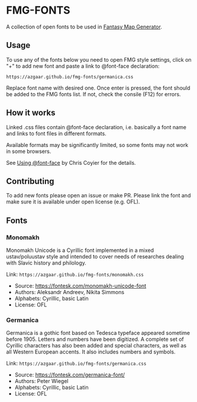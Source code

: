# FMG-FONTS

A collection of open fonts to be used in [Fantasy Map Generator](https://github.com/Azgaar/Fantasy-Map-Generator).

## Usage

To use any of the fonts below you need to open FMG style settings, click on "+" to add new font and paste a link to @font-face declaration:

`https://azgaar.github.io/fmg-fonts/germanica.css`

Replace font name with desired one. Once enter is pressed, the font should be added to the FMG fonts list. If not, check the consile (F12) for errors.

## How it works

Linked .css files contain @font-face declaration, i.e. basically a font name and links to font files in different formats.

Available formats may be significantly limited, so some fonts may not work in some browsers.

See [Using @font-face](https://css-tricks.com/snippets/css/using-font-face/) by Chris Coyier for the details.

## Contributing

To add new fonts please open an issue or make PR. Please link the font and make sure it is available under open license (e.g. OFL).

## Fonts

### Monomakh

Monomakh Unicode is a Cyrillic font implemented in a mixed ustav/poluustav style and intended to cover needs of researches dealing with Slavic history and philology.

Link: `https://azgaar.github.io/fmg-fonts/monomakh.css`

* Source: https://fontesk.com/monomakh-unicode-font
* Authors: Aleksandr Andreev, Nikita Simmons
* Alphabets: Cyrillic, basic Latin
* License: OFL

### Germanica

Germanica is a gothic font based on Tedesca typeface appeared sometime before 1905. Letters and numbers have been digitized. A complete set of Cyrillic characters has also been added and special characters, as well as all Western European accents. It also includes numbers and symbols.

Link: `https://azgaar.github.io/fmg-fonts/germanica.css`

* Source: https://fontesk.com/germanica-font/
* Authors: Peter Wiegel
* Alphabets: Cyrillic, basic Latin
* License: OFL